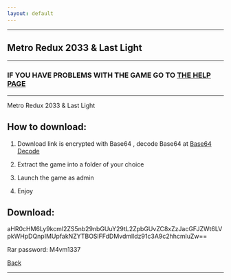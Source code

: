 ```yaml
---
layout: default
---
```


* * *

## Metro Redux 2033 & Last Light

* * *

### IF YOU HAVE PROBLEMS WITH THE GAME GO TO [THE HELP PAGE](/games/help.md)

* * *

Metro Redux 2033 & Last Light

## How to download:

1. Download link is encrypted with Base64 , decode Base64 at [Base64 Decode](../b64/base64.html)

2. Extract the game into a folder of your choice

3. Launch the game as admin

4. Enjoy

## Download:

aHR0cHM6Ly9kcml2ZS5nb29nbGUuY29tL2ZpbGUvZC8xZzJacGFJZWt6LVpkWHpDQnpIMUpfakNZYTBOSlFFdDMvdmlldz91c3A9c2hhcmluZw==

Rar password: M4vm1337

[Back](https://m4vmcvrk.github.io/)

* * *